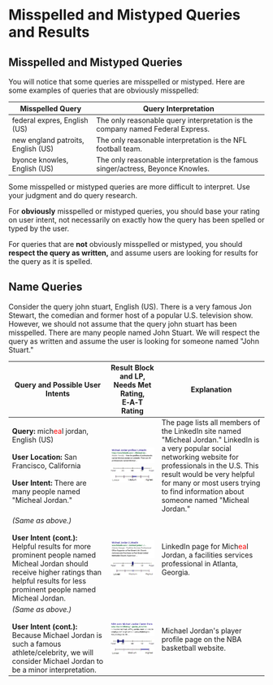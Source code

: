 # Misspelled and Mistyped Queries and Results

## Misspelled and Mistyped Queries

You will notice that some queries are misspelled or mistyped. Here are some examples of queries that are obviously misspelled:

Misspelled Query|Query Interpretation
---|---
<span class="query">federal expres</span>, English (US)|The only reasonable query interpretation is the company named Federal Express.
<span class="query">new england patroits</span>, English (US)|The only reasonable interpretation is the NFL football team.
<span class="query">byonce knowles</span>, English (US)|The only reasonable interpretation is the famous singer/actress, Beyonce Knowles.

Some misspelled or mistyped queries are more difficult to interpret. Use your judgment and do query research.

For **obviously** misspelled or mistyped queries, you should base your rating on user intent, not necessarily on exactly how the query has been spelled or typed by the user.

For queries that are **not** obviously misspelled or mistyped, you should **respect the query as written,** and assume users are looking for results for the query as it is spelled.

## Name Queries

Consider the query <span class="query">john stuart</span>, English (US). There is a very famous Jon Stewart, the comedian and former host of a popular U.S. television show. However, we should not assume that the query <span class="query">john stuart</span> has been misspelled. There are many people named John Stuart. We will respect the query as written and assume the user is looking for someone named "John Stuart."

Query and Possible User Intents|Result Block and LP, Needs Met Rating, E‑A‑T Rating|Explanation
---|---|---
**Query:** <span class="query">mich<span style="color: red">ea</span>l jordan</span>, English (US)<br><br>**User Location:** San Francisco, California<br><br>**User Intent:** There are many people named "Micheal Jordan."|![](../images/img750.jpg)<br>![needs met scale - highly meets](../images/hm.jpg)![page quality scale - medium - narrow range](../images/medium-narrow.jpg)|The page lists all members of the LinkedIn site named "Micheal Jordan." LinkedIn is a very popular social networking website for professionals in the U.S. This result would be very helpful for many or most users trying to find information about someone named "Micheal Jordan."
*(Same as above.)*<br><br>**User Intent (cont.):** Helpful results for more prominent people named Micheal Jordan should receive higher ratings than helpful results for less prominent people named Micheal Jordan.|![](../images/img753.jpg)<br>![needs met scale - moderately meets](../images/mm.jpg)![page quality scale - medium](../images/medium.jpg)|LinkedIn page for Mich<span style="color: red">ea</span>l Jordan, a facilities services professional in Atlanta, Georgia.
*(Same as above.)*<br><br>**User Intent (cont.):** Because Michael Jordan is such a famous athlete/celebrity, we will consider Michael Jordan to be a minor interpretation.|![](../images/img756.jpg)<br>![](../images/failsm+narrow.jpg)![page quality scale - high - wide range](../images/high-wide.jpg)|Michael Jordan's player profile page on the NBA basketball website.
